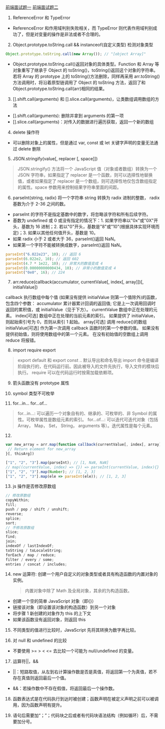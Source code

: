 [前端面试题一](https://mp.weixin.qq.com/s/sGdgfOSYyzd1xEvCcRrkyg)
[前端面试题二](https://juejin.im/post/5e1535c6e51d454165777744)

1. ReferenceError 和 TypeError

- ReferenceError 和作用域判别失败相关，而 TypeError 则代表作用域判别成功了，但是对变量的操作是非法或者不合理的。

2. Object.prototype.toString.call && instanceof(自定义类型) 检测对象类型

```js
Object.prototype.toString.call(new Array()); // "[object Array]"
```

- Object.prototype.toString.call()返回对象的具体类型。Function 和 Array 等对象重写了继承于 Object 的 toString()，toString()返回这个对象的字符串。若将 Array 的 prototype 上的 toString()方法删除，同样再采用 arr.toString()方法调用时，将沿着原型链调用了 Object 的 toString 方法，返回了和 Object.prototype.toString.call(arr)相同的结果。

3. [].shift.call(arguments) 和 [].slice.call(arguments)，让类数组调用数组的方法

- [].shift.call(arguments): 删除并拿到 arguments 的第一项
- [].slice.call(arguments)：对传入的数据进行遍历获取，返回一个新的数组

4. delete 操作符

- 可以删除对象上的属性，但是通过 var, const 或 let 关键字声明的变量无法通过 delete 删除

5. JSON.stringify(value[, replacer [, space]])

> JSON.stringify() 方法将一个 JavaScript 值（对象或者数组）转换为一个 JSON 字符串，如果指定了 replacer 是一个函数，则可以选择性地替换值，或者如果指定了 replacer 是一个数组，则可选择性地仅包含数组指定的属性。space 参数用来控制结果字符串里面的间距。

6. parseInt(string, radix) 将一个字符串 string 转换为 radix 进制的整数， radix 基数为介于 2-36 之间的数。

- parseInt 的字符不是指定基数中的数字，将忽略该字符和所有后续字符。
- 基数为 undefined 或 0 或没有指定的情况下：1. 如果字符串以"0x"或"0X"开头，基数为 16 进制；2. 若以"0"开头，基数是"8"或"10"(根据具体实现环境而定)；3. 如果以其他任何值开头，基数是 10。
- 如果 radix 小于 2 或者大于 36，parseInt()返回 NaN。
- 如果第一个字符不能被转换成数字，parseInt()返回 NaN。

```js
parseInt("6.022e23", 10); // 返回 6
parseInt(6.022e2, 10); // 返回 602
parseInt(4.7 * 1e22, 10); // 非常大的数值变成 4
parseInt(0.00000000000434, 10); // 非常小的数值变成 4
parseInt("0e0", 16); // 224
```

7. arr.reduce(callback(accumulator, currentValue[, index[, array]])[, initialValue])

callback
执行数组中每个值 (如果没有提供 initialValue 则第一个值除外)的函数，包含四个参数：
accumulator
累计器累计回调的返回值; 它是上一次调用回调时返回的累积值，或 initialValue（见于下方）。
currentValue
数组中正在处理的元素。
index[可选]
数组中正在处理的当前元素的索引。 如果提供了 initialValue，则起始索引号为 0，否则从索引 1 起始。
array[可选]
调用 reduce()的数组
initialValue[可选]
作为第一次调用 callback 函数时的第一个参数的值。 如果没有提供初始值，则将使用数组中的第一个元素。 在没有初始值的空数组上调用 reduce 将报错。

8. import require export

> export default 和 export const .. 默认导出和命名导出
> import 命令是编译阶段执行的，在代码运行前。因此被导入的文件先执行，导入文件的模块后执行。
> require 可以在代码运行时按需加载依赖项。

9. 箭头函数没有 prototype 属性

10. symbol 类型不可枚举

11. for...in... for...of...

> for...in...: 可以遍历一个对象自有的、继承的、可枚举的、非 Symbol 的属性。可枚举属性是数组元素的索引。
> for...of...: 可以迭代可迭代对象（包括 Array， Map， Set， String， arguments 等）。迭代属性是每个元素。

12.

```js
var new_array = arr.map(function callback(currentValue[, index[, array]]) {
 // Return element for new_array
}[, thisArg])
```

```js
["1", "2", "3"].map(parseInt); // [1, NaN, NaN]
// map((currentValue, index) => {}) => parseInt(currentValue, index){}
["1", "2", "3"].map(Number); // [1, 2, 3]
["1", "2", "3"].map(ele => parseInt(ele)); // [1, 2, 3]
```

13. js 操作是否修改原数组

```js
// 修改原数组
copyWithin;
fill;
push / pop / shift / unshift;
reverse;
splice;
sort;
// 不修改原数组
slice;
find;
join;
indexOf / lastIndexOf;
toString / toLocaleString;
forEach / map / reduce;
filter / every / some;
entries / concat / includes;
```

14. new 运算符: 创建一个用户自定义的对象类型或者具有构造函数的内置对象的实例。
    > 内置对象中除了 Math 及全局对象，其余的为构造函数。

- 创建一个空的简单 JavaScript 对象（即{}）
- 链接该对象（即设置该对象的构造函数）到另一个对象
- 将步骤 1 新创建的对象作为 this 的上下文
- 如果该函数没有返回对象，则返回 this

15. 不同类型的值进行比较时，JavaScript 先将其转换为数字再比较。

16. 对 null 和 undefined 的比较

- 不要使用 >= > < <= 去比较一个可能为 null/undefined 的变量。

17. 运算符||，&&

- ||：短路取值，从左到右计算操作数是否是真值，将返回第一个为真值，若不存在真值则返回最后一个值。

- &&：若操作数中不存在假值，将返回最后一个操作数。

18. 函数表达式是在代码执行到达时被创建；函数声明在被定义声明之前可以被调用，因为函数声明有提升。

19. 语句后需要加“；”；代码块之后或者有代码块语法结构（例如循环）后，不需要加分号。